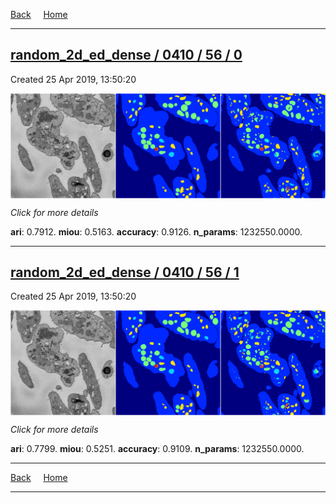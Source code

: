 
[Back](..)&nbsp;&nbsp;&nbsp;&nbsp;&nbsp;[Home](https://leapmanlab.github.io/snapshots)

---

<div class="summary"><a href="0"><h2>random_2d_ed_dense / 0410 / 56 / 0</h2></a><p>Created 25 Apr 2019, 13:50:20
</p><a href="0"><img src="0/media/summary.png" align="center"></a><p>
<i>Click for more details</i>
</p></div>

**ari**: 0.7912. **miou**: 0.5163. **accuracy**: 0.9126. **n_params**: 1232550.0000. 

---

<div class="summary"><a href="1"><h2>random_2d_ed_dense / 0410 / 56 / 1</h2></a><p>Created 25 Apr 2019, 13:50:20
</p><a href="1"><img src="1/media/summary.png" align="center"></a><p>
<i>Click for more details</i>
</p></div>

**ari**: 0.7799. **miou**: 0.5251. **accuracy**: 0.9109. **n_params**: 1232550.0000. 

---

[Back](..)&nbsp;&nbsp;&nbsp;&nbsp;&nbsp;[Home](https://leapmanlab.github.io/snapshots)

---